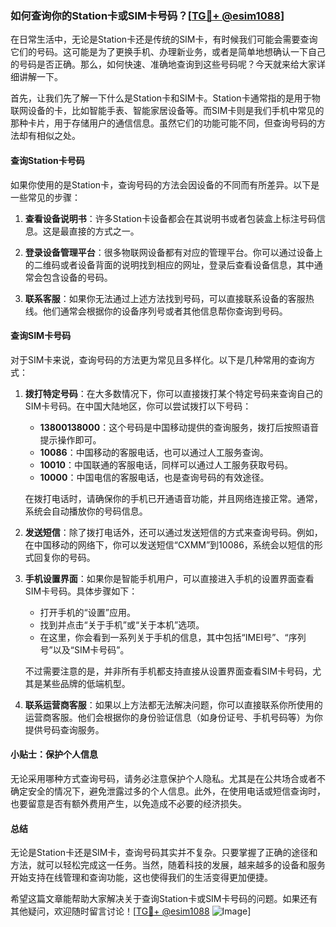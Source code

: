 ### 如何查询你的Station卡或SIM卡号码？[[TG💪+ @esim1088](https://t.me/s/esim1088)]

在日常生活中，无论是Station卡还是传统的SIM卡，有时候我们可能会需要查询它们的号码。这可能是为了更换手机、办理新业务，或者是简单地想确认一下自己的号码是否正确。那么，如何快速、准确地查询到这些号码呢？今天就来给大家详细讲解一下。

首先，让我们先了解一下什么是Station卡和SIM卡。Station卡通常指的是用于物联网设备的卡，比如智能手表、智能家居设备等。而SIM卡则是我们手机中常见的那种卡片，用于存储用户的通信信息。虽然它们的功能可能不同，但查询号码的方法却有相似之处。

#### 查询Station卡号码

如果你使用的是Station卡，查询号码的方法会因设备的不同而有所差异。以下是一些常见的步骤：

1. **查看设备说明书**：许多Station卡设备都会在其说明书或者包装盒上标注号码信息。这是最直接的方式之一。
   
2. **登录设备管理平台**：很多物联网设备都有对应的管理平台。你可以通过设备上的二维码或者设备背面的说明找到相应的网址，登录后查看设备信息，其中通常会包含设备的号码。

3. **联系客服**：如果你无法通过上述方法找到号码，可以直接联系设备的客服热线。他们通常会根据你的设备序列号或者其他信息帮你查询到号码。

#### 查询SIM卡号码

对于SIM卡来说，查询号码的方法更为常见且多样化。以下是几种常用的查询方式：

1. **拨打特定号码**：在大多数情况下，你可以直接拨打某个特定号码来查询自己的SIM卡号码。在中国大陆地区，你可以尝试拨打以下号码：
   - **13800138000**：这个号码是中国移动提供的查询服务，拨打后按照语音提示操作即可。
   - **10086**：中国移动的客服电话，也可以通过人工服务查询。
   - **10010**：中国联通的客服电话，同样可以通过人工服务获取号码。
   - **10000**：中国电信的客服电话，也是查询号码的有效途径。

   在拨打电话时，请确保你的手机已开通语音功能，并且网络连接正常。通常，系统会自动播放你的号码信息。

2. **发送短信**：除了拨打电话外，还可以通过发送短信的方式来查询号码。例如，在中国移动的网络下，你可以发送短信“CXMM”到10086，系统会以短信的形式回复你的号码。

3. **手机设置界面**：如果你是智能手机用户，可以直接进入手机的设置界面查看SIM卡号码。具体步骤如下：
   - 打开手机的“设置”应用。
   - 找到并点击“关于手机”或“关于本机”选项。
   - 在这里，你会看到一系列关于手机的信息，其中包括“IMEI号”、“序列号”以及“SIM卡号码”。

   不过需要注意的是，并非所有手机都支持直接从设置界面查看SIM卡号码，尤其是某些品牌的低端机型。

4. **联系运营商客服**：如果以上方法都无法解决问题，你可以直接联系你所使用的运营商客服。他们会根据你的身份验证信息（如身份证号、手机号码等）为你提供号码查询服务。

#### 小贴士：保护个人信息

无论采用哪种方式查询号码，请务必注意保护个人隐私。尤其是在公共场合或者不确定安全的情况下，避免泄露过多的个人信息。此外，在使用电话或短信查询时，也要留意是否有额外费用产生，以免造成不必要的经济损失。

#### 总结

无论是Station卡还是SIM卡，查询号码其实并不复杂。只要掌握了正确的途径和方法，就可以轻松完成这一任务。当然，随着科技的发展，越来越多的设备和服务开始支持在线管理和查询功能，这也使得我们的生活变得更加便捷。

希望这篇文章能帮助大家解决关于查询Station卡或SIM卡号码的问题。如果还有其他疑问，欢迎随时留言讨论！[[TG💪+ @esim1088](https://t.me/s/esim1088) ![Image](https://i.postimg.cc/4NQfJmqS/Snipaste-2025-05-13-00-14-12.png)]